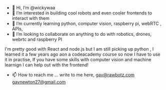 - 👋 Hi, I’m @wickywaa
- 👀 I’m interested in building cool robots and even cooler frontends to interact with them
- 🌱 I’m currently learning python, computer vision, raspberry pi, webRTC , APIs, 
- 💞️ I’m looking to collaborate on anything to do with robotics, drones, webrtc and raspberry PI

I'm pretty good with React and node.js but I am still picking up python , I learned it a few years ago aon a codeacademy course so now I have to use it in practise, 
If you have some skills with computer vision and machine learnign  I can help out with the frontend!


- 📫 How to reach me ...
write to me here, 
gav@rawbotz.com
gavnewton27@gmail.com

<!---
wickywaa/wickywaa is a ✨ special ✨ repository because its `README.md` (this file) appears on your GitHub profile.
You can click the Preview link to take a look at your changes.
--->
